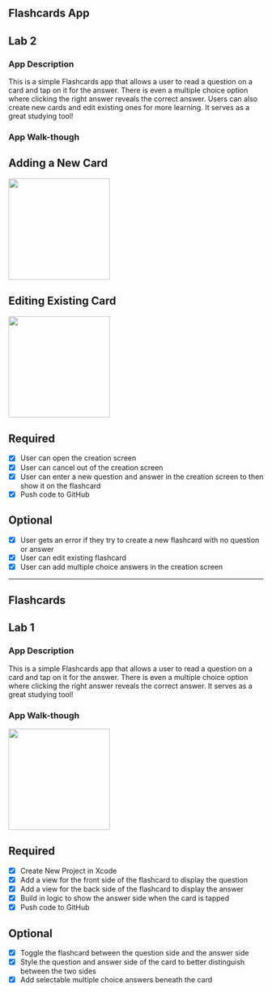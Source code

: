 
## Flashcards App

## Lab 2

### App Description
This is a simple Flashcards app that allows a user to read a question on a card and tap on it for the answer. There is even a multiple choice option where clicking the right answer reveals the correct answer. Users can also create new cards and edit existing ones for more learning. It serves as a great studying tool!

### App Walk-though

## Adding a New Card
<img src="https://media2.giphy.com/media/kcHHH4pX85Dx664wdd/giphy.webp" width=200><br>

## Editing Existing Card
<img src="https://media3.giphy.com/media/UUsRWKZk0EIYzqiqVf/giphy.webp" width=200><br>


## Required
- [x] User can open the creation screen
- [x] User can cancel out of the creation screen
- [x] User can enter a new question and answer in the creation screen to then show it on the flashcard
- [x] Push code to GitHub
## Optional
- [x] User gets an error if they try to create a new flashcard with no question or answer
- [x] User can edit existing flashcard
- [x] User can add multiple choice answers in the creation screen

----------------------------------------------------------------------------------------------------------------------------

## Flashcards

## Lab 1

### App Description	
This is a simple Flashcards app that allows a user to read a question on a card and tap on it for the answer. There is even a multiple choice option where clicking the right answer reveals the correct answer. It serves as a great studying tool!


### App Walk-though	
<img src="https://media.giphy.com/media/J6UdsyzMbbf0t0si0I/giphy.gif" width=200><br>



## Required
- [x] Create New Project in Xcode	
- [x] Add a view for the front side of the flashcard to display the question	
- [x] Add a view for the back side of the flashcard to display the answer	
- [x] Build in logic to show the answer side when the card is tapped	
- [x] Push code to GitHub	

## Optional	
- [x] Toggle the flashcard between the question side and the answer side	
- [x] Style the question and answer side of the card to better distinguish between the two sides	
- [x] Add selectable multiple choice answers beneath the card
